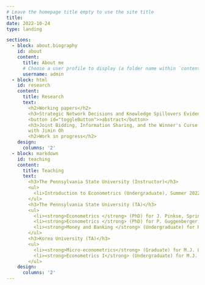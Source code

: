 ```yaml
---
# Leave the homepage title empty to use the site title
title:
date: 2022-10-24
type: landing

sections:
  - block: about.biography
    id: about
    content:
      title: About me
      # Choose a user profile to display (a folder name within `content/authors/`)
      username: admin
  - block: html
    id: research
    content:
      title: Research
      text:
        <h2>Working papers</h2>
        <h3>Strategic Network Decisions and Knowledge Spillovers Evidence from R&D Collaborations of the U.S. firms &#40;JMP&#41</h3>
        <button id="toggleButton">>abstract</button>
        <h3>Joint Bidding, Information Sharing, and the Winner's Curse in First-Price Common Value Auctions</h3>
        with Jimin Oh
        <h2>Work in progress</h2> 
    design:
      columns: '2'
  - block: markdown
    id: teaching
    content:
      title: Teaching
      text: 
        <h3>The Pennsylvania State University (Instructor)</h3>
        <ul>
          <li>Introduction to Econometrics (Undergraduate), Summer 2022</li>
        </ul>
        <h3>The Pennsylvania State University (TA)</h3>
        <ul>
          <li><strong>Econometrics </strong> (PhD) for J. Pinkse, Spring 2022 - Fall 2022</li>
          <li><strong>Econometrics </strong> (PhD) for P. Guggenberger, Fall 2021</li> 
          <li><strong>Money and Banking </strong> (Undergraduate) for R. Chuderewicz, Fall 2018 - Spring 2021 </li>
        </ul>
        <h3>Korea University (TA)</h3>
        <ul>
          <li><strong>Micro-econometrics</strong> (Graduate) for M.J. Lee, Fall 2017</li>
          <li><strong>Econometrics I</strong> (Undergraduate) for M.J. Lee, Spring 2017</li> 
        </ul>
    design:
      columns: '2'
---
```

